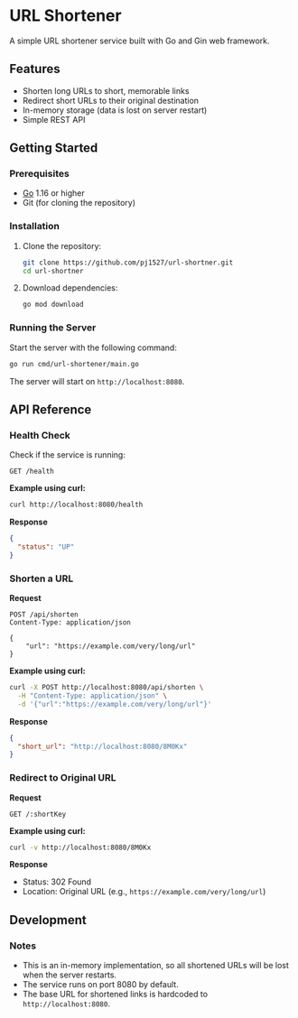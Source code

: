 # URL Shortener

A simple URL shortener service built with Go and Gin web framework.

## Features

- Shorten long URLs to short, memorable links
- Redirect short URLs to their original destination
- In-memory storage (data is lost on server restart)
- Simple REST API

## Getting Started

### Prerequisites

- [Go](https://golang.org/doc/install) 1.16 or higher
- Git (for cloning the repository)

### Installation

1. Clone the repository:
   ```sh
   git clone https://github.com/pj1527/url-shortner.git
   cd url-shortner
   ```

2. Download dependencies:
   ```sh
   go mod download
   ```

### Running the Server

Start the server with the following command:

```sh
go run cmd/url-shortener/main.go
```

The server will start on `http://localhost:8080`.

## API Reference

### Health Check

Check if the service is running:

```http
GET /health
```

**Example using curl:**

```sh
curl http://localhost:8080/health
```

**Response**
```json
{
  "status": "UP"
}
```

### Shorten a URL

**Request**

```http
POST /api/shorten
Content-Type: application/json

{
    "url": "https://example.com/very/long/url"
}
```

**Example using curl:**

```sh
curl -X POST http://localhost:8080/api/shorten \
  -H "Content-Type: application/json" \
  -d '{"url":"https://example.com/very/long/url"}'
```

**Response**

```json
{
  "short_url": "http://localhost:8080/8M0Kx"
}
```

### Redirect to Original URL

**Request**

```http
GET /:shortKey
```

**Example using curl:**

```sh
curl -v http://localhost:8080/8M0Kx
```

**Response**

- Status: 302 Found
- Location: Original URL (e.g., `https://example.com/very/long/url`)

## Development

### Notes

- This is an in-memory implementation, so all shortened URLs will be lost when the server restarts.
- The service runs on port 8080 by default.
- The base URL for shortened links is hardcoded to `http://localhost:8080`.


